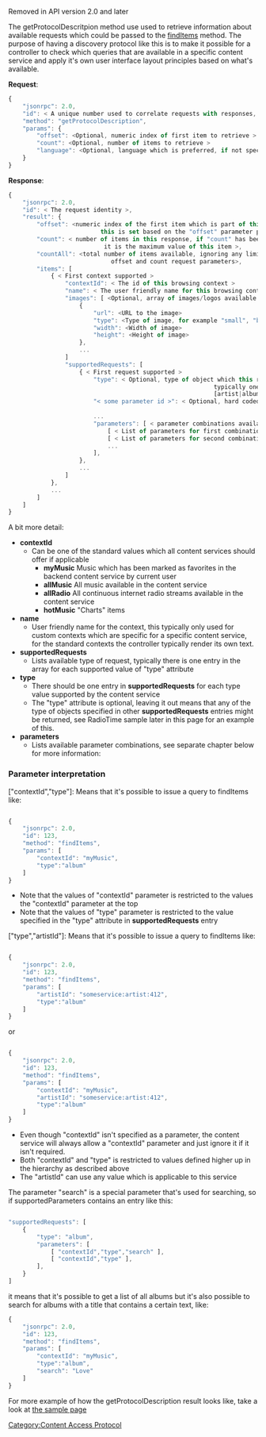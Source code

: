 Removed in API version 2.0 and later

The getProtocolDescritpion method use used to retrieve information about
available requests which could be passed to the
[findItems](../Content_Access_Protocol/findItems "wikilink") method.
The purpose of having a discovery protocol like this is to make it
possible for a controller to check which queries that are available in a
specific content service and apply it's own user interface layout
principles based on what's available.

**Request**:

``` javascript
{
    "jsonrpc": 2.0,
    "id": < A unique number used to correlate requests with responses, see JSON-RPC specification for more information >,
    "method": "getProtocolDescription",
    "params": {
        "offset": <Optional, numeric index of first item to retrieve >
        "count": <Optional, number of items to retrieve >
        "language": <Optional, language which is preferred, if not specified the default language will be used>
    }
}
```

**Response**:

``` javascript
{
    "jsonrpc": 2.0,
    "id": < The request identity >,
    "result": {
        "offset": <numeric index of the first item which is part of this response,
                          this is set based on the "offset" parameter provided in the request >
        "count": < number of items in this response, if "count" has been specified in request
                           it is the maximum value of this item >,
        "countAll": <total number of items available, ignoring any limitation specified with
                             offset and count request parameters>,
        "items": [
            { < First context supported >
                "contextId": < The id of this browsing context >
                "name": < The user friendly name for this browsing context >
                "images": [ <Optional, array of images/logos available that should be used to represent this context>
                    {
                        "url": <URL to the image>
                        "type": <Type of image, for example "small", "banner" or "custom">
                        "width": <Width of image>
                        "height": <Height of image>
                    },
                    ...
                ]
                "supportedRequests": [
                    { < First request supported >
                        "type": < Optional, type of object which this request returns,
                                                          typically one of
                                                          [artist|album|track|playlist|category|menu} >,
                        "< some parameter id >": < Optional, hard coded value supported
                                                                           for this parameter in this request >
                        ...
                        "parameters": [ < parameter combinations available >
                            [ < List of parameters for first combination > ],
                            [ < List of parameters for second combination > ],
                            ...
                        ],
                    },
                    ...
                ]
            },
            ...
        ]
    ]
}
```

A bit more detail:

  - **contextId**
      - Can be one of the standard values which all content services
        should offer if applicable
          - **myMusic** Music which has been marked as favorites in the
            backend content service by current user
          - **allMusic** All music available in the content service
          - **allRadio** All continuous internet radio streams available
            in the content service
          - **hotMusic** "Charts" items
  - **name**
      - User friendly name for the context, this typically only used for
        custom contexts which are specific for a specific content
        service, for the standard contexts the controller typically
        render its own text.
  - **supportedRequests**
      - Lists available type of request, typically there is one entry in
        the array for each supported value of "type" attribute
  - **type**
      - There should be one entry in **supportedRequests** for each type
        value supported by the content service
      - The "type" attribute is optional, leaving it out means that any
        of the type of objects specified in other **supportedRequests**
        entries might be returned, see RadioTime sample later in this
        page for an example of this.
  - **parameters**
      - Lists available parameter combinations, see separate chapter
        below for more information:

### Parameter interpretation

\["contextId","type"\]: Means that it's possible to issue a query to
findItems like:

``` javascript

{
    "jsonrpc": 2.0,
    "id": 123,
    "method": "findItems",
    "params": [
        "contextId": "myMusic",
        "type":"album"
    ]
}
```

  - Note that the values of "contextId" parameter is restricted to the
    values the "contextId" parameter at the top
  - Note that the values of "type" parameter is restricted to the value
    specified in the "type" attribute in **supportedRequests** entry

\["type","artistId"\]: Means that it's possible to issue a query to
findItems like:

``` javascript

{
    "jsonrpc": 2.0,
    "id": 123,
    "method": "findItems",
    "params": [
        "artistId": "someservice:artist:412",
        "type":"album"
    ]
}
```

or

``` javascript

{
    "jsonrpc": 2.0,
    "id": 123,
    "method": "findItems",
    "params": [
        "contextId": "myMusic",
        "artistId": "someservice:artist:412",
        "type":"album"
    ]
}
```

  - Even though "contextId" isn't specified as a parameter, the content
    service will always allow a "contextId" parameter and just ignore it
    if it isn't required.
  - Both "contextId" and "type" is restricted to values defined higher
    up in the hierarchy as described above
  - The "artistId" can use any value which is applicable to this service

The parameter "search" is a special parameter that's used for searching,
so if supportedParameters contains an entry like this:

``` javascript

"supportedRequests": [
    {
        "type": "album",
        "parameters": [
            [ "contextId","type","search" ],
            [ "contextId","type" ],
        ],
    }
]
```

it means that it's possible to get a list of all albums but it's also
possible to search for albums with a title that contains a certain text,
like:

``` javascript
{
    "jsonrpc": 2.0,
    "id": 123,
    "method": "findItems",
    "params": [
        "contextId": "myMusic",
        "type":"album",
        "search": "Love"
    ]
}
```

For more example of how the getProtocolDescription result looks like,
take a look at [the sample
page](../Content_Access_Protocol/Discovery_Examples "wikilink")

[Category:Content Access
Protocol](Category:Content_Access_Protocol "wikilink")
